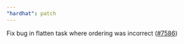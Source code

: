 ```yaml
---
"hardhat": patch
---
```


Fix bug in flatten task where ordering was incorrect ([#7586](https://github.com/NomicFoundation/hardhat/issues/7586))
